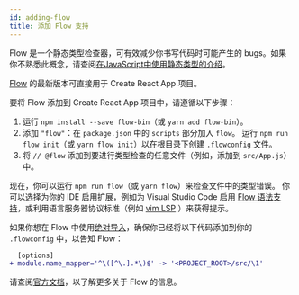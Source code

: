 ```yaml
---
id: adding-flow
title: 添加 Flow 支持
---
```


Flow 是一个静态类型检查器，可有效减少你书写代码时可能产生的 bugs。如果你不熟悉此概念，请查阅[在JavaScript中使用静态类型的介绍](https://medium.com/@preethikasireddy/why-use-static-types-in-javascript-part-1-8382da1e0adb)。

[Flow](https://flow.org/) 的最新版本可直接用于 Create React App 项目。

要将 Flow 添加到 Create React App 项目中，请遵循以下步骤：

1. 运行 `npm install --save flow-bin`（或 `yarn add flow-bin`）。
2. 添加 `"flow"`：在 `package.json` 中的 `scripts` 部分加入 `flow`。
运行 `npm run flow init`（或 `yarn flow init`）以在根目录下创建 [`.flowconfig` 文件](https://flow.org/en/docs/config/)。
4. 将 `// @flow` 添加到要进行类型检查的任意文件（例如，添加到 `src/App.js`）中。

现在，你可以运行 `npm run flow`（或 `yarn flow`）来检查文件中的类型错误。
你可以选择为你的 IDE 启用扩展，例如为 Visual Studio Code 启用 [Flow 语法支持](https://github.com/flowtype/flow-for-vscode)，或利用语言服务器协议标准（例如  [vim LSP](https://github.com/prabirshrestha/vim-lsp/wiki/Servers-Flow) ）来获得提示。

如果你想在 Flow 中使用[绝对导入](/docs/importing-a-component#absolute-imports)，确保你已经将以下代码添加到你的 `.flowconfig` 中，以告知 Flow：

```diff
  [options]
+ module.name_mapper='^\([^\.].*\)$' -> '<PROJECT_ROOT>/src/\1'
```

请查阅[官方文档](https://flow.org/)，以了解更多关于 Flow 的信息。
